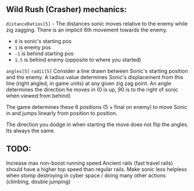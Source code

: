 
## Wild Rush (Crasher) mechanics:
`distanceRatios[5]` - The distances sonic moves relative to the enemy while zig zagging. There is an implicit 6th movement towards the enemy.
- `0` is sonic's starting pos
- `1` is enemy pos
- `-1` is behind starting pos
- `1.5` is behind enemy (opposite to where you started)

`angles[5]`
`radii[5]`
  Consider a line drawn between Sonic's starting position and the enemy.
  A radius value determines Sonic's displacement from this line (right angled, in game units) at any given zig zag point.
  An angle determines the direction he moves in (0 is up, 90 is to the right of sonic when viewed from behind)

The game determines these 6 positions (5 + final on enemy) to move Sonic in and jumps linearly from position to position.

The direction you dodge in when starting the move does not flip the angles. Its always the same.

## TODO:
Increase max non-boost running speed
Ancient rails (fast travel rails) should have a higher top speed than regular rails.
Make sonic less helpless when stomp destroying in cyber space / doing many other actions (climbing, double jumping)